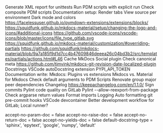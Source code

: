 Generate XML report for unittests
Run PDM scripts with explicit run
Check composite PDM scripts
Documentation setup:
	Render tabs
	View source per environment
	Dark mode and colors
	https://facelessuser.github.io/pymdown-extensions/extensions/blocks/
	https://squidfunk.github.io/mkdocs-material/setup/changing-the-logo-and-icons/#additional-icons
	https://github.com/vscode-icons/vscode-icons/blob/master/icons/file_type_gitlab.svg
	https://squidfunk.github.io/mkdocs-material/customization/#overriding-partials
	https://github.com/squidfunk/mkdocs-material/blob/9a7a185f9d1d7cc4b47609846deeea26c04bd3b2/src/templates/partials/actions.html#L46
	Cache MkDocs
	Social plugin
	Check canonical meta
	https://github.com/timvink/mkdocs-git-revision-date-localized-plugin
	Docstrings
	VSCode autoDocstring extension
	PYPI_API_TOKEN
Documentation write:
	Mkdocs:
		Plugins vs extensions
		Mkdocs vs. Material for Mkdocs
Check default arguments to PDM Scripts
Renovate group major peer dependencies
Changelog https://keepachangelog.com/en/1.1.0/
Sign commits
Pylint code quality on GitLab
Pylint --allow-reexport-from-package
Check argparse return values
Format imports
Logging
Auto formatting
git pre-commit hooks
VSCode devcontainer
Better development workflow for GitLab; Local runner?



accept-no-param-doc = false
accept-no-raise-doc = false
accept-no-return-doc = false
accept-no-yields-doc = false
default-docstring-type = 'sphinx', 'epytext', 'google', 'numpy', 'default'